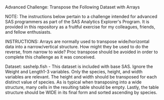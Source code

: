 Advanced Challenge: Transpose the Following Dataset with Arrays

NOTE: The instructions below pertain to a challenge intended for advanced SAS programmers
      as part of the SAS Analytics Explorer's Program. It is provided in this repository as a
      fruitful exercise for my colleagues, friends, and fellow enthusiasts.

INSTRUCTIONS:
Arrays are normally used to transpose wide/horizontal data into a narrow/vertical structure.
How might they be used to do the reverse, from narrow to wide?
Proc transpose should be avoided in order to complete this challenge as it was conceived.

Dataset: sashelp.fish - This dataset is included with base SAS.
Ignore the Weight and Length1-3 variables. Only the species, height, and width variables are relevant.
The height and width should be transposed for each distinct value of species.
As is typical when transposing into a wide structure, many cells in the resulting table should be empty.
Lastly, the table structure should be WIDE in its final form and sorted ascending by species.
